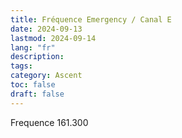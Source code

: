 ```yaml
---
title: Fréquence Emergency / Canal E
date: 2024-09-13
lastmod: 2024-09-14
lang: "fr"
description: 
tags: 
category: Ascent
toc: false
draft: false
---
```


Frequence 161.300